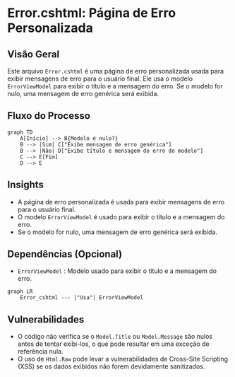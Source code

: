 # Error.cshtml: Página de Erro Personalizada

## Visão Geral
Este arquivo `Error.cshtml` é uma página de erro personalizada usada para exibir mensagens de erro para o usuário final. Ele usa o modelo `ErrorViewModel` para exibir o título e a mensagem do erro. Se o modelo for nulo, uma mensagem de erro genérica será exibida.

## Fluxo do Processo
```mermaid
graph TD
    A[Início] --> B{Modelo é nulo?}
    B --> |Sim| C["Exibe mensagem de erro genérica"]
    B --> |Não| D["Exibe título e mensagem do erro do modelo"]
    C --> E[Fim]
    D --> E
```

## Insights
- A página de erro personalizada é usada para exibir mensagens de erro para o usuário final.
- O modelo `ErrorViewModel` é usado para exibir o título e a mensagem do erro.
- Se o modelo for nulo, uma mensagem de erro genérica será exibida.

## Dependências (Opcional)
- `ErrorViewModel` : Modelo usado para exibir o título e a mensagem do erro.

```mermaid
graph LR
    Error_cshtml --- |"Usa"| ErrorViewModel
```

## Vulnerabilidades
- O código não verifica se o `Model.Title` ou `Model.Message` são nulos antes de tentar exibi-los, o que pode resultar em uma exceção de referência nula.
- O uso de `Html.Raw` pode levar a vulnerabilidades de Cross-Site Scripting (XSS) se os dados exibidos não forem devidamente sanitizados.